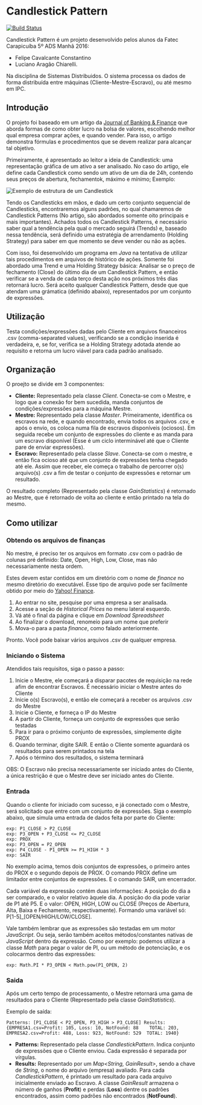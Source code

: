 # Candlestick Pattern

[![Build Status](https://travis-ci.org/Fconstant/CandlestickPattern.svg?branch=master)](https://travis-ci.org/Fconstant/CandlestickPattern)

Candlestick Pattern é um projeto desenvolvido pelos alunos da Fatec Carapicuíba 5º ADS Manhã 2016:
- Felipe Cavalcante Constantino
- Luciano Aragão Chiarelli.

Na disciplina de Sistemas Distribuidos.
O sistema processa os dados de forma distribuída entre máquinas (Cliente-Mestre-Escravo), ou até mesmo em IPC. 

## Introdução
O projeto foi baseado em um artigo da [Journal of Banking & Finance](artigo_finances.pdf) que aborda formas de como obter lucro na bolsa de valores, escolhendo melhor qual empresa comprar ações, e quando vender. Para isso, o artigo demonstra fórmulas e procedimentos que se devem realizar para alcançar tal objetivo.

Primeiramente, é apresentado ao leitor a ideia de Candlestick: uma representação gráfica de um ativo a ser analisado. No caso do artigo, ele define cada Candlestick como sendo um ativo de um dia de 24h, contendo seus preços de abertura, fechamentok, máximo e mínimo; Exemplo:

![Exemplo de estrutura de um Candlestick](https://upload.wikimedia.org/wikipedia/commons/5/5e/Candlesaltaebaixa.JPG)

Tendo os Candlesticks em mãos, e dado um certo conjunto sequencial de Candlesticks, encontraremos alguns padrões, no qual chamaremos de Candlestick Patterns (No artigo, são abordados somente oito principais e mais importantes). Achados todos os Candlestick Patterns, é necessário saber qual a tendência pela qual o mercado seguirá (Trends) e, baseado nessa tendência, será definido uma estratégia de arrendamento (Holding Strategy) para saber em que momento se deve vender ou não as ações.

Com isso, foi desenvolvido um programa em _Java_ na tentativa de utilizar tais procedimentos em arquivos de histórico de ações.
Somente foi abordado uma Trend e uma Holding Strategy básica: Analisar se o preço de fechamento (Close) do último dia de um Candlestick Pattern, e então verificar se a venda de cada terço desta ação nos próximos três dias retornará lucro.
Será aceito qualquer Candlestick Pattern, desde que que atendam uma grámatica (definido abaixo), representados por um conjunto de expressões.

## Utilização
Testa condições/expressões dadas pelo Cliente em arquivos financeiros .csv (comma-separated values), verificando se a condição inserida é verdadeira, e, se for, verifica se a Holding Strategy adotada atende ao requisito e retorna um lucro viável para cada padrão analisado.

## Organização
O proejto se divide em 3 componentes:
- **Cliente:** Representado pela classe _Client_. Conecta-se com o Mestre, e logo que a conexão for bem sucedida, manda conjuntos de condições/expressões para a máquina Mestre.
- **Mestre:** Representado pela classe _Master_. Primeiramente, identifica os escravos na rede, e quando encontrado, envia todos os arquivos .csv, e após o envio, os coloca numa fila de escravos disponíveis (ociosos). Em seguida recebe um conjunto de expressões do cliente e as manda para um escravo disponível (Esse é um ciclo interminável até que o Cliente pare de enviar expressões).
- **Escravo:** Representado pela classe _Slave_. Conecta-se com o mestre, e então fica ocioso até que um conjunto de expressões tenha chegado até ele. Assim que receber, ele começa o trabalho de percorrer o(s) arquivo(s) .csv a fim de testar o conjunto de expressões e retornar um resultado.
 
O resultado completo (Representado pela classe _GainStatistics_) é retornado ao Mestre, que é retornado de volta ao cliente e então printado na tela do mesmo.

## Como utilizar
### Obtendo os arquivos de finanças
No mestre, é preciso ter os arquivos em formato .csv com o padrão de colunas pré definido: Date, Open, High, Low, Close, mas não necessariamente nesta ordem.

Estes devem estar contidos em um diretório com o nome de _finance_ no mesmo diretório do executável. Esse tipo de arquivo pode ser facilmente obtido por meio do [Yahoo! Finance](http://finance.yahoo.com/).

1. Ao entrar no site, pesquise por uma empresa a ser analisada.
2. Acesse a seção de _Historical Prices_ no menu lateral esquerdo.
3. Vá até o final da página e clique em _Download Spreadsheet_
4. Ao finalizar o download, renomeio para um nome que preferir
5. Mova-o para a pasta _finance_, como falado anteriormente.

Pronto. Você pode baixar vários arquivos .csv de qualquer empresa.

### Iniciando o Sistema
Atendidos tais requisitos, siga o passo a passo:

1. Inicie o Mestre, ele começará a disparar pacotes de requisição na rede afim de encontrar Escravos. É necessário iniciar o Mestre antes do Cliente
2. Inicie o(s) Escravo(s), e então ele começará a receber os arquivos .csv do Mestre
3. Inicie o Cliente, e forneça o IP do Mestre
4. A partir do Cliente, forneça um conjunto de expressões que serão testadas
5. Para ir para o próximo conjunto de expressões, simplemente digite PROX
6. Quando terminar, digite SAIR. E então o Cliente somente aguardará os resultados para serem printados na tela
7. Após o término dos resultados, o sistema terminará

OBS: O Escravo não precisa necessariamente ser iniciado antes do Cliente, a única restrição é que o Mestre deve ser iniciado antes do Cliente.

### Entrada
Quando o cliente for iniciado com sucesso, e já conectado com o Mestre, será solicitado que entre com um conjunto de expressões.
Siga o exemplo abaixo, que simula uma entrada de dados feita por parte do Cliente:
```
exp: P1_CLOSE > P2_CLOSE
exp: P3_OPEN + P3_CLOSE <= P2_CLOSE
exp: PROX
exp: P3_OPEN = P2_OPEN
exp: P4_CLOSE - P1_OPEN >= P1_HIGH * 3
exp: SAIR
```
No exemplo acima, temos dois conjuntos de expressões, o primeiro antes do PROX e o segundo depois de PROX. O comando PROX define um limitador entre conjuntos de expressões. E o comando SAIR, um encerrador.

Cada variável da expressão contém duas informações: A posição do dia a ser comparado, e o valor relativo àquele dia.
A posição do dia pode variar de P1 até P5. E o valor: OPEN, HIGH, LOW ou CLOSE (Preços de Abertura, Alta, Baixa e Fechamento, respectivamente). Formando uma variável só: P[1-5]_[OPEN/HIGH/LOW/CLOSE].

Vale também lembrar que as expressões são testadas em um motor _JavaScript_. Ou seja, serão também aceitos métodos/constantes nativas de _JavaScript_ dentro da expressão. Como por exemplo: podemos utilizar a classe _Math_ para pegar o valor de PI, ou um método de potenciação, e os colocarmos dentro das expressões:

``` exp: Math.PI * P3_OPEN < Math.pow(P1_OPEN, 2) ```

### Saida
Após um certo tempo de processamento, o Mestre retornará uma gama de resultados para o Cliente (Representado pela classe _GainStatistics_).

Exemplo de saída:
```
Patterns: [P1_CLOSE < P2_OPEN, P3_HIGH > P3_CLOSE] Results:{EMPRESA1.csv=Profit: 105, Loss: 10, NotFound: 88	TOTAL: 203, EMPRESA2.csv=Profit: 488, Loss: 923, NotFound: 529	TOTAL: 1940}
```
- **Patterns:** Representado pela classe _CandlestickPattern_. Indica conjunto de expressões que o Cliente enviou. Cada expressão é separada por vírgulas.
- **Results:** Representado por um _Map\<String, GainResult\>_, sendo a chave de _String_, o nome do arquivo (empresa) avaliado. Para cada _CandlestickPattern_, é printado um resultado para cada arquivo inicialmente enviado ao Escravo. A classe _GainResult_ armazena o número de ganhos (**Profit**) e perdas (**Loss**) dentre os padrões encontrados, assim como padrões não encontrados (**NotFound**).

